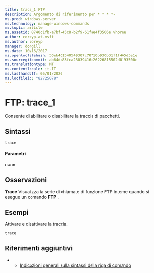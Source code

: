 ```yaml
---
title: trace_1 FTP
description: Argomento di riferimento per * * * *-
ms.prod: windows-server
ms.technology: manage-windows-commands
ms.topic: article
ms.assetid: 8740c1fb-a7bf-45c8-b2f9-61fae4f3506e vhorne
author: coreyp-at-msft
ms.author: coreyp
manager: dongill
ms.date: 10/16/2017
ms.openlocfilehash: 50eb401540549387c78718b930b31f1f465d3e1e
ms.sourcegitcommit: ab64dc83fca28039416c26226815502d0193500c
ms.translationtype: MT
ms.contentlocale: it-IT
ms.lasthandoff: 05/01/2020
ms.locfileid: "82725078"
---
```

# <a name="ftp-trace_1"></a>FTP: trace_1



Consente di abilitare o disabilitare la traccia di pacchetti.

## <a name="syntax"></a>Sintassi

```
trace
```

#### <a name="parameters"></a>Parametri

none

## <a name="remarks"></a>Osservazioni

**Trace** Visualizza la serie di chiamate di funzione FTP interne quando si esegue un comando **FTP** .

## <a name="examples"></a>Esempi

Attivare e disattivare la traccia.
```
trace
```

## <a name="additional-references"></a>Riferimenti aggiuntivi

-   - [Indicazioni generali sulla sintassi della riga di comando](command-line-syntax-key.md)